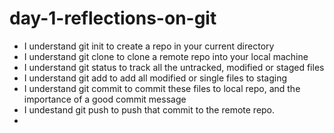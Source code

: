 # day-1-reflections-on-git

- I understand git init to create a repo in your current directory
- I understand git clone to clone a remote repo into your local machine
- I understand git status to track all the untracked, modified or staged files
- I understand git add to add all modified or single files to staging
- I understand git commit to commit these files to local repo, and the importance of a good commit message
- I undestand git push to push that commit to the remote repo.
- 